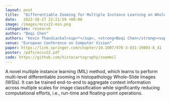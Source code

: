```yaml
---
layout: post
title:  "Differentiable Zooming for Multiple Instance Learning on Whole-Slide Images"
date:   2022-10-27 22:21:59 +00:00
image: /images/eccv22-min.png
categories: research
author: "Boqi Chen"
authors: "Kevin Thandiackal<sup>*</sup>, <strong>Boqi Chen</strong><sup>*</sup>, Pushpak Pati, Guillaume Jaume, Drew F. K. Williamson, Maria Gabrani, and Orcun Goksel"
venue: "European Conference on Computer Vision"
paper: https://link.springer.com/chapter/10.1007/978-3-031-19803-8_41
poster: /pdfs/eccv22.pdf
code: https://github.com/histocartography/zoommil
---
```


A novel multiple instance learning (MIL) method, which learns to perform multi-level differentiable zooming in histopathology Whole-Slide Images (WSIs). It can be trained end-to-end to aggregate context information across multiple scales for image classification while significantly reducing computational efforts, i.e., run-time and floating-point operations.
